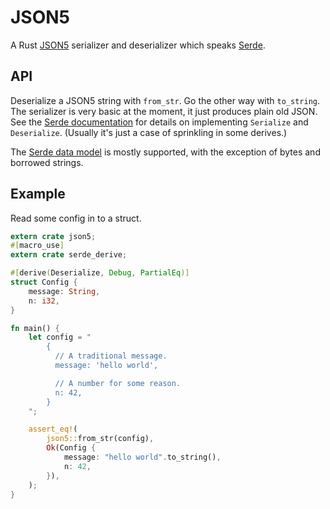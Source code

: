# JSON5

A Rust [JSON5] serializer and deserializer which speaks [Serde].

## API

Deserialize a JSON5 string with `from_str`. Go the other way with `to_string`.
The serializer is very basic at the moment, it just produces plain old JSON.
See the [Serde documentation] for details on implementing `Serialize` and
`Deserialize`. (Usually it's just a case of sprinkling in some derives.)

The [Serde data model] is mostly supported, with the exception of bytes and
borrowed strings.

## Example

Read some config in to a struct.

```rust
extern crate json5;
#[macro_use]
extern crate serde_derive;

#[derive(Deserialize, Debug, PartialEq)]
struct Config {
    message: String,
    n: i32,
}

fn main() {
    let config = "
        {
          // A traditional message.
          message: 'hello world',

          // A number for some reason.
          n: 42,
        }
    ";

    assert_eq!(
        json5::from_str(config),
        Ok(Config {
            message: "hello world".to_string(),
            n: 42,
        }),
    );
}
```

[JSON5]: https://json5.org/
[Serde]: https://serde.rs/
[Serde documentation]: https://serde.rs/custom-serialization.html
[Serde data model]: https://serde.rs/data-model.html
